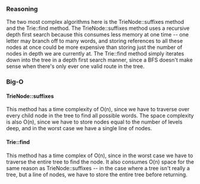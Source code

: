 ### Reasoning
The two most complex algorithms here is the TrieNode::suffixes method and the Trie::find method.  The TrieNode::suffixes method uses a recursive depth first search because this consumes less memory at one time -- one letter may branch off to many words, and storing references to all these nodes at once could be more expensive than storing just the number of nodes in depth we are currently at.  The Trie::find method simply iterates down into the tree in a depth first search manner, since a BFS doesn't make sense when there's only ever one valid route in the tree.

### Big-O
#### TrieNode::suffixes
This method has a time complexity of O(n), since we have to traverse over every child node in the tree to find all possible words.  The space complexity is also O(n), since we have to store nodes equal to the number of levels deep, and in the worst case we have a single line of nodes.

#### Trie::find
This method has a time complex of O(n), since in the worst case we have to traverse the entire tree to find the node.  It also consumes O(n) space for the same reason as TrieNode::suffixes -- in the case where a tree isn't really a tree, but a line of nodes, we have to store the entire tree before returning.

